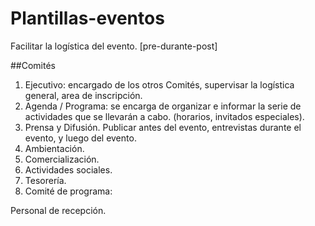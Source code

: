 # Plantillas-eventos
Facilitar la logística del evento. [pre-durante-post]

##Comités

1. Ejecutivo: encargado de los otros Comités, supervisar la logística general,
area de inscripción.
2. Agenda / Programa: se encarga de organizar e informar la serie de
actividades que se llevarán a cabo. (horarios, invitados especiales).
3. Prensa y Difusión. Publicar antes del evento, entrevistas durante el evento,
y luego del evento.
4. Ambientación.
5. Comercialización.
6. Actividades sociales.
7. Tesorería.
8. Comité de programa:

Personal de recepción.
